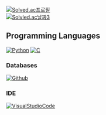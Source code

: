 [![Solved.ac프로필](http://mazassumnida.wtf/api/v2/generate_badge?boj=jayti007)](https://solved.ac/jayti007)       
[![Solvled.ac날짜3](https://mazandi.herokuapp.com/api?handle=jayti007&theme=dark)](https://solved.ac/jayti007)



## Programming Languages
[![Python](https://img.shields.io/badge/Python-3776AB?style=for-the-badge&logo=python&logoColor=white)](https://python.org)
[![C](https://img.shields.io/badge/C-00599C?style=for-the-badge&logo=c&logoColor=white)](https://devdocs.io/c/)

### Databases
[![Github](https://img.shields.io/badge/GitHub-100000?style=for-the-badge&logo=github&logoColor=white)](https://github.com/jayti007)

### IDE
[![VisualStudioCode](https://img.shields.io/badge/Visual_Studio_Code-0078D4?style=for-the-badge&logo=visual%20studio%20code&logoColor=white)](https://code.visualstudio.com)
